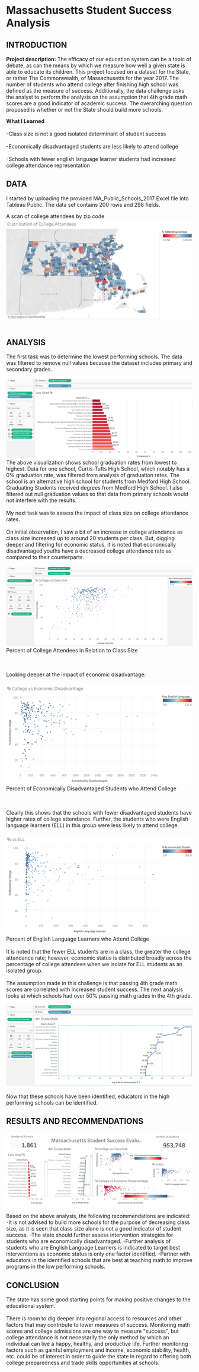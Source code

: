 # Massachusetts Student Success Analysis
 
## INTRODUCTION

**Project description:** The efficacy of our education system can be a topic of debate, as can the means by which we measure how well a given state is able to educate its children.
This project focused on a dataset for the State, or rather The Commonwealth, of Massachusetts for the year 2017. The number of students who attend college after finishing high school was defined as the measure of success. Additionally, the data challenge asks the analyst to perform the analysis on the assumption that 4th grade math scores are a good indicator of academic success.
The overarching question proposed is whether or not the State should build more schools.

**What I Learned**
<br><br>
-Class size is not a good isolated determinant of student success
<br><br>
-Economically disadvantaged students are less likely to attend college
<br><br>
-Schools with fewer english language learner students had increased college attendance representation

## DATA

I started by uploading the provided MA_Public_Schools_2017 Excel file into Tableau Public. The data set contains 200 rows and 298 fields.

A scan of college attendees by zip code
<img src="images/Distribution of College Attendees.png?raw=true"/>
<br><br>
## ANALYSIS

The first task was to determine the lowest performing schools. The data was filtered to remove null values because the dataset includes primary and secondary grades.
<br><br>
<img src="images/LowestGradRates_MA_Schools.png?raw=true"/>
The above visualization shows school graduation rates from lowest to highest. Data for one school, Curtis-Tufts High School, which notably has a 0% graduation rate, was filtered from analysis of graduation rates. The school is an alternative high school for students from Medford High School. Graduating Students received degrees from Medford High School. I also filtered out null graduation values so that data from primary schools would not interfere with the results.
<br><br>
My next task was to assess the impact of class size on college attendance rates.
<br><br>
On initial observation, I saw a bit of an increase in college attendance as class size increased up to around 20 students per class. But, digging deeper and filtering for economic status, it is noted that economically disadvantaged youths have a decreased college attendance rate as compared to their counterparts.
<br><br>
<img src="images/%CollegeVsClassSize_Image.png?raw=true"/>
Percent of College Attendees in Relation to Class Size

<br><br>
Looking deeper at the impact of economic disadvantage:
<br><br>
<img src="images/%CollegeVsEconomicDisadvantage_Image.png?raw=true"/>
Percent of Economically Disadvantaged Students who Attend College

<br><br>
Clearly this shows that the schools with fewer disadvantaged students have higher rates of college attendance. Further, the students who were English language learners (ELL) in this group were less likely to attend college.
<br><br>
<img src="images/%CollegeVsELL_Image.png?raw=true"/>
Percent of English Language Learners who Attend College
<br><br>
It is noted that the fewer ELL students are in a class, the greater the college attendance rate; however, economic status is distributed broadly across the percentage of college attendees when we isolate for ELL students as an isolated group.
<br><br>
The assumption made in this challenge is that passing 4th grade math scores are correlated with increased student success.
The next analysis looks at which schools had over 50% passing math grades in the 4th grade.
<br><br>
<img src="images/SchoolsPassingMath_Image.png?raw=true"/>
<br><br>
Now that these schools have been identified, educators in the high performing schools can be identified.


## RESULTS AND RECOMMENDATIONS

<img src="images/Dashboard_Massachusetts Student Success Evaluation.png?raw=true"/>

Based on the above analysis, the following recommendations are indicated:
-It is not advised to build more schools for the purpose of decreasing class size, as it is seen that class size alone is not a good indicator of student success.
-The state should further assess intervention strategies for students who are economically disadvantaged.
-Further analysis of students who are English Language Learners is indicated to target best interventions as economic status is only one factor identified.
-Partner with educators in the identified schools that are best at teaching math to improve programs in the low performing schools.

## CONCLUSION
The state has some good starting points for making positive changes to the educational system. 
<br><br>
There is room to dig deeper into regional access to resources and other factors that may contribute to lower measures of success.
Monitoring math scores and college admissions are one way to measure "success", but college attendance is not necessarily the only method by which an individual can live a happy, healthy, and productive life. Further monitoring factors such as gainful employment and income, economic stability, health, etc. could be of interest in order to guide the state in regard to offering both college preparedness and trade skills opportunities at schools.



